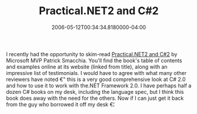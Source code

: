 ﻿---
title: Practical.NET2 and C#2
date: "2006-05-12T00:34:34.8180000-04:00"
description: I recently had the opportunity to skim-read [Practical.NET2 and
featuredImage: /img/default-post-image.jpg
---

I recently had the opportunity to skim-read [Practical.NET2 and C#2](http://www.practicaldot.net/en2/main.htm) by Microsoft MVP Patrick Smacchia. You'll find the book's table of contents and examples online at its website (linked from title), along with an impressive list of testimonials. I would have to agree with what many other reviewers have noted €" this is a very good comprehensive look at C# 2.0 and how to use it to work with the.NET Framework 2.0. I have perhaps half a dozen C# books on my desk, including the language spec, but I think this book does away with the need for the others. Now if I can just get it back from the guy who borrowed it off my desk €¦

